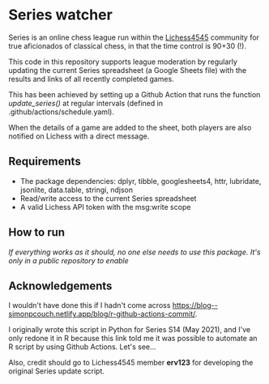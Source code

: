 # Series watcher

Series is an online chess league run within the [Lichess4545](https://www.lichess4545.com/) community for true aficionados of classical chess, in that the time control is 90+30 (!).

This code in this repository supports league moderation by regularly updating the current Series spreadsheet (a Google Sheets file) with the results and links of all recently completed games. 

This has been achieved by setting up a Github Action that runs the function *update_series()* at regular intervals (defined in .github/actions/schedule.yaml). 

When the details of a game are added to the sheet, both players are also notified on Lichess with a direct message.

## Requirements

- The package dependencies: dplyr, tibble, googlesheets4, httr, lubridate, jsonlite, data.table, stringi, ndjson
- Read/write access to the current Series spreadsheet
- A valid Lichess API token with the msg:write scope

## How to run

*If everything works as it should, no one else needs to use this package. It's only in a public repository to enable*

## Acknowledgements

I wouldn't have done this if I hadn't come across https://blog--simonpcouch.netlify.app/blog/r-github-actions-commit/. 

I originally wrote this script in Python for Series S14 (May 2021), and I've only redone it in R because this link told me it was possible to automate an R script by using Github Actions. Let's see...

Also, credit should go to Lichess4545 member **erv123** for developing the original Series update script. 



